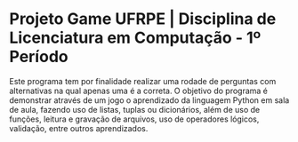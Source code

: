 # Projeto Game UFRPE | Disciplina de Licenciatura em Computação - 1º Período

Este programa tem por finalidade realizar uma rodade de perguntas com alternativas na qual apenas uma é a correta. O objetivo do programa é demonstrar através de um jogo o aprendizado da linguagem Python em sala de aula, fazendo uso de listas, tuplas ou dicionários, além de uso de funções, leitura e gravação de arquivos, uso de operadores lógicos, validação, entre outros aprendizados.
